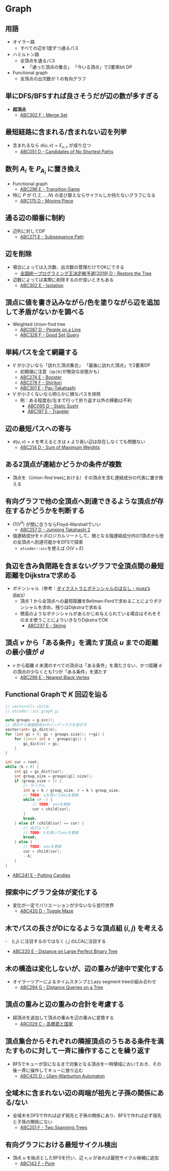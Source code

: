# Graph

## 用語
- オイラー路
  - すべての辺を1度ずつ通るパス
- ハミルトン路
  - 全頂点を通るパス
    - 「通った頂点の集合」 「今いる頂点」で2要素bit DP
- Functional graph
  - 全頂点の出次数が $1$ の有向グラフ

## 単にDFS/BFSすれば良さそうだが辺の数が多すぎる
- **超頂点**
  - [ABC302 F - Merge Set](https://atcoder.jp/contests/abc302/tasks/abc302_f)

## 最短経路に含まれる/含まれない辺を列挙
- 含まれるなら $d(u, v) = E_{u,v}$ が成り立つ
  - [ABC051 D - Candidates of No Shortest Paths](https://atcoder.jp/contests/abc051/tasks/abc051_d)

## 数列 $A_i$ を $P_{A_i}$ に置き換え
- Functional graph
  - [ABC296 E - Transition Game](https://atcoder.jp/contests/abc296/tasks/abc296_e)
- 特に $P$ が $(1,2, \dots, N)$ の並び替えならサイクルしか持たないグラフになる
  - [ABC175 D - Moving Piece](https://atcoder.jp/contests/abc175/tasks/abc175_d)

## 通る辺の順番に制約
- 辺列に対してDP
  - [ABC271 E - Subsequence Path](https://atcoder.jp/contests/abc271/tasks/abc271_e)

## 辺を削除
- 場合によっては入次数、出次数の管理だけでOKにできる
  - [全国統一プログラミング王決定戦予選(2019) D - Restore the Tree](https://atcoder.jp/contests/nikkei2019-qual/tasks/nikkei2019_qual_d)
- 辺数によっては実際に削除するのが良いときもある
  - [ABC302 E - Isolation](https://atcoder.jp/contests/abc302/tasks/abc302_e)

## 頂点に値を書き込みながら/色を塗りながら辺を追加して矛盾がないかを調べる
- Weighted Union-find tree
  - [ABC087 D - People on a Line](https://atcoder.jp/contests/abc087/tasks/arc090_b)
  - [ABC328 F - Good Set Query](https://atcoder.jp/contests/abc328/tasks/abc328_f)

## 単純パスを全て網羅する
- $V$ が小さいなら「訪れた頂点集合」 「最後に訪れた頂点」で2要素DP
  - 初期値に注意（`dp[0]`が無効な状態かも）
  - [ABC274 E - Booster](https://atcoder.jp/contests/abc274/tasks/abc274_e)
  - [ABC278 F - Shiritori](https://atcoder.jp/contests/abc278/tasks/abc278_f)
  - [ABC301 E - Pac-Takahashi](https://atcoder.jp/contests/abc301/tasks/abc301_e)
- $V$ が小さくないなら明らかに損なパスを排除
  - 例：ある程度右/左まで行って折り返す以外の移動は不利
    - [ABC095 D - Static Sushi](https://atcoder.jp/contests/abc095/tasks/arc096_b)
    - [ABC197 E - Traveler](https://atcoder.jp/contests/abc197/tasks/abc197_e)

## 辺の最短パスへの寄与
- $d(u, v) = x$ を考えるときは $x$ より長い辺は存在しなくても問題ない
  - [ABC214 D - Sum of Maximum Weights](https://atcoder.jp/contests/abc214/tasks/abc214_d)

## ある2頂点が連結かどうかの条件が複数
- 頂点を（Union-find treeにおける）その頂点を含む連結成分の代表に置き換える

## 有向グラフで他の全頂点へ到達できるような頂点が存在するかどうかを判断する
- $O(V^3)$ が間に合うならFloyd-Warshallでいい
  - [ABC257 D - Jumping Takahashi 2](https://atcoder.jp/contests/abc257/tasks/abc257_d)
- 強連結成分をトポロジカルソートして、根となる強連結成分内の1頂点から他の全頂点へ到達可能かをDFSで探索
  - `atcoder::scc`を使えば $O(V+E)$

## 負辺を含み負閉路を含まないグラフで全頂点間の最短距離をDijkstraで求める
- ポテンシャル（参考：[ダイクストラとポテンシャルのはなし - niuez’s diary](https://niuez.hatenablog.com/entry/2019/03/04/142903)）
  - 頂点 $1$ から全頂点への最短距離をBellman-Fordで求めることによりポテンシャルを求め、残りはDijkstraで求める
  - 標高のようなポテンシャルがあらかじめ与えられている場合はそれをそのまま使うことによりいきなりDijkstraでOK
    - [ABC237 E - Skiing](https://atcoder.jp/contests/abc237/tasks/abc237_e)

## 頂点 $v$ から「ある条件」を満たす頂点 $u$ までの距離の最小値が $d$
- $v$ から距離 $d$ 未満のすべての頂点は「ある条件」を満たさない、かつ距離 $d$ の頂点の少なくとも1つが「ある条件」を満たす
  - [ABC299 E - Nearest Black Vertex](https://atcoder.jp/contests/abc299/tasks/abc299_e)

## Functional Graphで $K$ 回辺を辿る

```cpp
// vector<ll> child;
// atcoder::scc_graph g;

auto groups = g.scc();
// 頂点から強連結成分のインデックスを逆引き
vector<int> gi_dict(n);
for (int gi = 0; gi < groups.size(); ++gi) {
    for (const int v : groups[gi]) {
        gi_dict[v] = gi;
    }
}

int cur = root;
while (k > 0) {
    int gi = gi_dict[cur];
    int group_size = groups[gi].size();
    if (group_size > 1) {
        // サイクル
        int q = k / group_size, r = k % group_size;
        // TODO: qを用いてansを更新
        while (r--) {
            // TODO: ansを更新
            cur = child[cur];
        }
        break;
    } else if (child[cur] == cur) {
        // 自己ループ
        // TODO: kを用いてansを更新
        break;
    } else {
        // TODO: ansを更新
        cur = child[cur];
        --k;
    }
}

```

- [ABC241 E - Putting Candies](https://atcoder.jp/contests/abc241/tasks/abc241_e)

## 探索中にグラフ全体が変化する
- 変化が一定でバリエーションが少ないなら並行世界
  - [ABC420 D - Toggle Maze](https://atcoder.jp/contests/abc420/tasks/abc420_d)

## 木でパスの長さがDになるような頂点組 $(i, j)$ を考える
-　$(i,j)$ に注目するのではなく $i, j$ のLCAに注目する
  - [ABC220 E - Distance on Large Perfect Binary Tree](https://atcoder.jp/contests/abc220/tasks/abc220_e)

## 木の構造は変化しないが、辺の重みが途中で変化する
- オイラーツアーによるタイムスタンプとLazy segment treeの組み合わせ
  - [ABC294 G - Distance Queries on a Tree](https://atcoder.jp/contests/abc294/tasks/abc294_g)

## 頂点の重みと辺の重みの合計を考慮する
- 超頂点を追加して頂点の重みを辺の重みに変換する
  - [ARC029 C - 高橋君と国家](https://atcoder.jp/contests/arc029/tasks/arc029_3)

## 頂点集合からそれぞれの隣接頂点のうちある条件を満たすものに対して一斉に操作することを繰り返す
- BFSでキューが空になるまで対象となる頂点を一時領域においておき、その後一斉に操作してキューに放り込む
  - [ABC425 D - Ulam-Warburton Automaton](https://atcoder.jp/contests/abc425/tasks/abc425_d)

## 全域木に含まれない辺の両端が祖先と子孫の関係にある/ない
- 全域木をDFSで作れば必ず祖先と子孫の関係にあり、BFSで作れば必ず祖先と子孫の関係にない
  - [ABC251 F - Two Spanning Trees](https://atcoder.jp/contests/abc251/tasks/abc251_f)

## 有向グラフにおける最短サイクル検出
- 頂点 $u$ を始点としたBFSを行い、辺 $v,u$ があれば最短サイクル候補に追加
  - [ABC142 F - Pure](https://atcoder.jp/contests/abc142/tasks/abc142_f)
